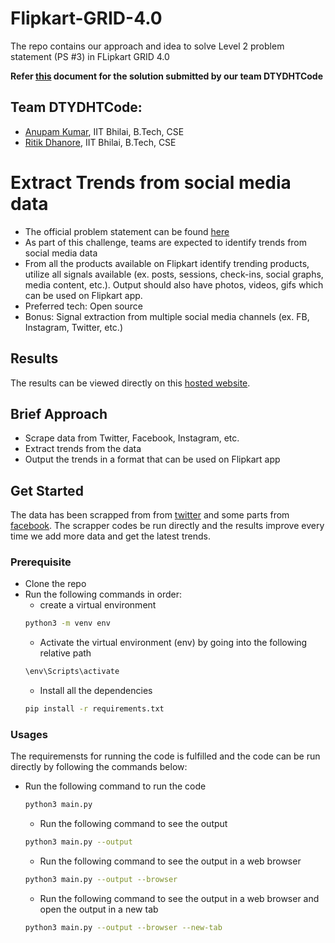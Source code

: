 # Flipkart-GRID-4.0
The repo contains our approach and idea to solve Level 2 problem statement (PS #3) in FLipkart GRID 4.0

**Refer [this](https://github.com/Anupam0401/Flipkart-GRID-4.0/blob/master/DTYDHTCode.pdf) document for the solution submitted by our team DTYDHTCode**

## Team DTYDHTCode:
- [Anupam Kumar](https://github.com/Anupam0401), IIT Bhilai, B.Tech, CSE
- [Ritik Dhanore](https://github.com/RitikDhanore), IIT Bhilai, B.Tech, CSE

# Extract Trends from social media data
- The official problem statement can be found [here](https://github.com/Anupam0401/Flipkart-GRID-4.0/blob/master/PS-Extract%20trends%20from%20social%20media.pdf)
- As part of this challenge, teams are expected to identify trends from social media data
- From all the products available on Flipkart identify trending products, utilize all signals available (ex. posts, sessions, check-ins, social graphs, media content, etc.). Output should also have photos, videos, gifs which can be
used on Flipkart app.
- Preferred tech: Open source
- Bonus: Signal extraction from multiple social media channels (ex. FB, Instagram, Twitter, etc.)

## Results
The results can be viewed directly on this [hosted website](https://anupam0401.github.io/Flipkart-GRID-4.0/).


## Brief Approach
- Scrape data from Twitter, Facebook, Instagram, etc.
- Extract trends from the data
- Output the trends in a format that can be used on Flipkart app

## Get Started
The data has been scrapped from from [twitter](https://twitter.com/) and some parts from [facebook](https://www.facebook.com/).
The scrapper codes be run directly and the results improve every time we add more data and get the latest trends.

### Prerequisite
- Clone the repo
- Run the following  commands in order:
    - create a virtual environment
    ```bash
    python3 -m venv env
    ```
    - Activate the virtual environment (env) by going into the following relative path
    ```bash
    \env\Scripts\activate
    ```
    - Install all the dependencies
    ```bash
    pip install -r requirements.txt
    ```
    
### Usages
The requiremensts for running the code is fulfilled and the code can be run directly by following the commands below:
- Run the following command to run the code
    ```bash
    python3 main.py
    ```
    - Run the following command to see the output
    ```bash
    python3 main.py --output
    ```
    - Run the following command to see the output in a web browser
    ```bash
    python3 main.py --output --browser
    ```
    - Run the following command to see the output in a web browser and open the output in a new tab
    ```bash
    python3 main.py --output --browser --new-tab
    ```
    

